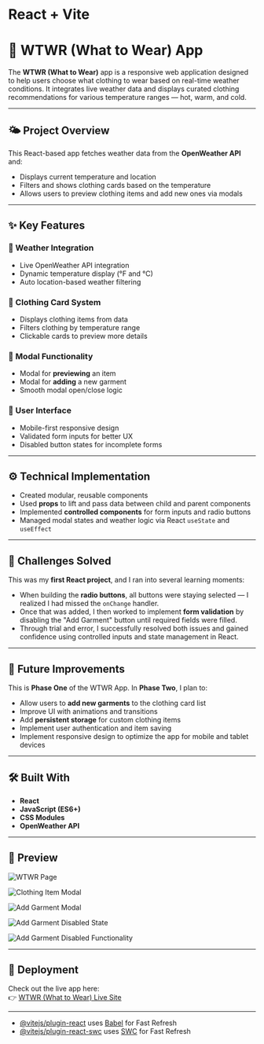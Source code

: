 # React + Vite

# 👚 WTWR (What to Wear) App

The **WTWR (What to Wear)** app is a responsive web application designed to help users choose what clothing to wear based on real-time weather conditions. It integrates live weather data and displays curated clothing recommendations for various temperature ranges — hot, warm, and cold.

---

## 🌤️ Project Overview

This React-based app fetches weather data from the **OpenWeather API** and:

- Displays current temperature and location
- Filters and shows clothing cards based on the temperature
- Allows users to preview clothing items and add new ones via modals

---

## ✨ Key Features

### 🔁 Weather Integration

- Live OpenWeather API integration
- Dynamic temperature display (°F and °C)
- Auto location-based weather filtering

### 👕 Clothing Card System

- Displays clothing items from data
- Filters clothing by temperature range
- Clickable cards to preview more details

### 🧩 Modal Functionality

- Modal for **previewing** an item
- Modal for **adding** a new garment
- Smooth modal open/close logic

### 🎨 User Interface

- Mobile-first responsive design
- Validated form inputs for better UX
- Disabled button states for incomplete forms

---

## ⚙️ Technical Implementation

- Created modular, reusable components
- Used **props** to lift and pass data between child and parent components
- Implemented **controlled components** for form inputs and radio buttons
- Managed modal states and weather logic via React `useState` and `useEffect`

---

## 🧠 Challenges Solved

This was my **first React project**, and I ran into several learning moments:

- When building the **radio buttons**, all buttons were staying selected — I realized I had missed the `onChange` handler.
- Once that was added, I then worked to implement **form validation** by disabling the "Add Garment" button until required fields were filled.
- Through trial and error, I successfully resolved both issues and gained confidence using controlled inputs and state management in React.

---

## 🚀 Future Improvements

This is **Phase One** of the WTWR App. In **Phase Two**, I plan to:

- Allow users to **add new garments** to the clothing card list
- Improve UI with animations and transitions
- Add **persistent storage** for custom clothing items
- Implement user authentication and item saving
- Implement responsive design to optimize the app for mobile and tablet devices

---

## 🛠️ Built With

- **React**
- **JavaScript (ES6+)**
- **CSS Modules**
- **OpenWeather API**

---

## 📸 Preview

![WTWR Page](./src/assets/README/WTWR%20Page.png)

![Clothing Item Modal](./src/assets/README/Clothing%20Item%20Modal.png)

![Add Garment Modal](./src/assets/README/Disabled%20Functionality.png)

![Add Garment Disabled State](./src/assets/README/Disabled%20State.png)

![Add Garment Disabled Functionality](./src/assets/README/Disabled%20Functionality.png)

---

## 🚀 Deployment

Check out the live app here:  
👉 [WTWR (What to Wear) Live Site](https://enyberg09.github.io/se_project_react/)

---

- [@vitejs/plugin-react](https://github.com/vitejs/vite-plugin-react/blob/main/packages/plugin-react/README.md) uses [Babel](https://babeljs.io/) for Fast Refresh
- [@vitejs/plugin-react-swc](https://github.com/vitejs/vite-plugin-react-swc) uses [SWC](https://swc.rs/) for Fast Refresh
